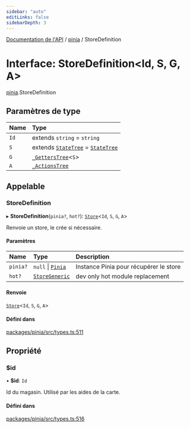 ```yaml
---
sidebar: "auto"
editLinks: false
sidebarDepth: 3
---
```


[Documentation de l'API](../index.md) / [pinia](../modules/pinia.md) / StoreDefinition

# Interface: StoreDefinition<Id, S, G, A\>

[pinia](../modules/pinia.md).StoreDefinition

## Paramètres de type

| Name | Type |
| :------ | :------ |
| `Id` | extends `string` = `string` |
| `S` | extends [`StateTree`](../modules/pinia.md#statetree) = [`StateTree`](../modules/pinia.md#statetree) |
| `G` | [`_GettersTree`](../modules/pinia.md#_getterstree)<`S`\> |
| `A` | [`_ActionsTree`](../modules/pinia.md#_actionstree) |

## Appelable

### StoreDefinition

▸ **StoreDefinition**(`pinia?`, `hot?`): [`Store`](../modules/pinia.md#store)<`Id`, `S`, `G`, `A`\>

Renvoie un store, le crée si nécessaire.

#### Paramètres

| Name | Type | Description |
| :------ | :------ | :------ |
| `pinia?` | ``null`` \| [`Pinia`](pinia.Pinia.md) | Instance Pinia pour récupérer le store |
| `hot?` | [`StoreGeneric`](../modules/pinia.md#storegeneric) | dev only hot module replacement |

#### Renvoie

[`Store`](../modules/pinia.md#store)<`Id`, `S`, `G`, `A`\>

#### Défini dans

[packages/pinia/src/types.ts:511](https://github.com/vuejs/pinia/blob/2b998ee/packages/pinia/src/types.ts#L511)

## Propriété

### $id

• **$id**: `Id`

Id du magasin. Utilisé par les aides de la carte.

#### Défini dans

[packages/pinia/src/types.ts:516](https://github.com/vuejs/pinia/blob/2b998ee/packages/pinia/src/types.ts#L516)
